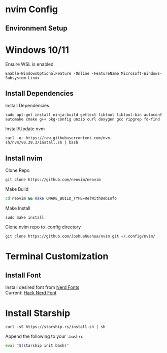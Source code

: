 # nvim Config

## Environment Setup

# Windows 10/11

Ensure WSL is enabled
```console
Enable-WindowsOptionalFeature -Online -FeatureName Microsoft-Windows-Subsystem-Linux
```

## Install Dependencies

Install Dependencies
```console
sudo apt-get install ninja-build gettext libtool libtool-bin autoconf automake cmake g++ pkg-config unzip curl doxygen gcc ripgrep fd-find
```
Install/Update nvm
```console
curl -o- https://raw.githubusercontent.com/nvm-sh/nvm/v0.39.3/install.sh | bash
```

## Install nvim

Clone Repo
```console
git clone https://github.com/neovim/neovim
```
Make Build
```sh
cd neovim && make CMAKE_BUILD_TYPE=RelWithDebInfo
```
Make Install
```console
sudo make install
```
Clone nvim repo to .config directory
```console
git clone https://github.com/Joshuahuahua/nvim.git ~/.config/nvim/
```

# Terminal Customization
## Install Font

Install desired font from [Nerd Fonts](https://www.nerdfonts.com/font-downloads)  
Current: [Hack Nerd Font](https://github.com/ryanoasis/nerd-fonts/releases/download/latest/Hack.zip)

# Install Starship
```console
curl -sS https://starship.rs/install.sh | sh
```
Append the following to your `.bashrc`  
```sh
eval "$(starship init bash)"
```
